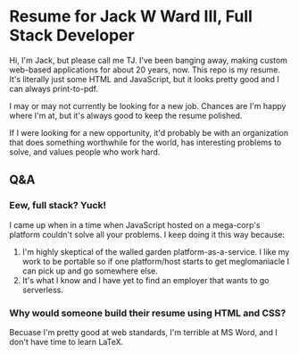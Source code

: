 # Resume for Jack W Ward III, Full Stack Developer

Hi, I'm Jack, but please call me TJ.  I've been banging away, making custom web-based applications for about 20 years, now.  This repo is my resume.  It's literally just some HTML and JavaScript, but it looks pretty good and I can always print-to-pdf.

I may or may not currently be looking for a new job.  Chances are I'm happy where I'm at, but it's always good to keep the resume polished.

If I were looking for a new opportunity, it'd probably be with an organization that does something worthwhile for the world, has interesting problems to solve, and values people who work hard.

<!-- I don't do social media.  I don't think it's good for most people and it's definitely not good for me. -->

## Q&A
### Eew, full stack?  Yuck!
I came up when in a time when JavaScript hosted on a mega-corp's platform couldn't solve all your problems. I keep doing it this way because:
1. I'm highly skeptical of the walled garden platform-as-a-service.  I like my work to be portable so if one platform/host starts to get meglomaniacle I can pick up and go somewhere else.
2. It's what I know and I have yet to find an employer that wants to go serverless.

### Why would someone build their resume using HTML and CSS?  
Becuase I'm pretty good at web standards, I'm terrible at MS Word, and I don't have time to learn LaTeX.